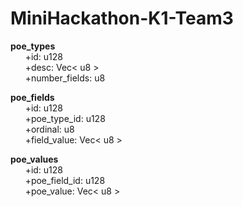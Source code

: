 # MiniHackathon-K1-Team3
**poe_types**  
&nbsp;&nbsp;&nbsp;&nbsp;&nbsp;&nbsp;+id: u128  
&nbsp;&nbsp;&nbsp;&nbsp;&nbsp;&nbsp;+desc: Vec< u8 >  
&nbsp;&nbsp;&nbsp;&nbsp;&nbsp;&nbsp;+number_fields: u8  
  
**poe_fields**  
&nbsp;&nbsp;&nbsp;&nbsp;&nbsp;&nbsp;+id: u128  
&nbsp;&nbsp;&nbsp;&nbsp;&nbsp;&nbsp;+poe_type_id: u128   
&nbsp;&nbsp;&nbsp;&nbsp;&nbsp;&nbsp;+ordinal: u8  
&nbsp;&nbsp;&nbsp;&nbsp;&nbsp;&nbsp;+field_value: Vec< u8 >  
  
**poe_values**  
&nbsp;&nbsp;&nbsp;&nbsp;&nbsp;&nbsp;+id: u128  
&nbsp;&nbsp;&nbsp;&nbsp;&nbsp;&nbsp;+poe_field_id: u128  
&nbsp;&nbsp;&nbsp;&nbsp;&nbsp;&nbsp;+poe_value: Vec< u8 >  
  